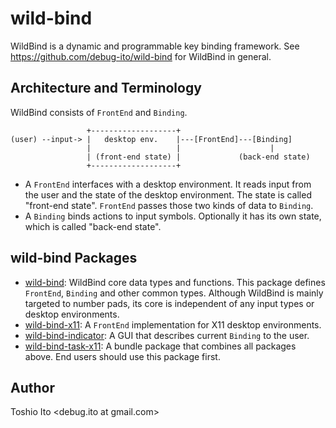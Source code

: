 # wild-bind

WildBind is a dynamic and programmable key binding framework. See https://github.com/debug-ito/wild-bind for WildBind in general.

## Architecture and Terminology

WildBind consists of `FrontEnd` and `Binding`.

                     +-------------------+
    (user) --input-> |   desktop env.    |---[FrontEnd]---[Binding]
                     |                   |                    |
                     | (front-end state) |             (back-end state)
                     +-------------------+

- A `FrontEnd` interfaces with a desktop environment. It reads input from the user and the state of the desktop environment. The state is called "front-end state". `FrontEnd` passes those two kinds of data to `Binding`.
- A `Binding` binds actions to input symbols. Optionally it has its own state, which is called "back-end state".


## wild-bind Packages

- [wild-bind](https://hackage.haskell.org/package/wild-bind): WildBind core data types and functions. This package defines `FrontEnd`, `Binding` and other common types. Although WildBind is mainly targeted to number pads, its core is independent of any input types or desktop environments.
- [wild-bind-x11](https://hackage.haskell.org/package/wild-bind-x11): A `FrontEnd` implementation for X11 desktop environments.
- [wild-bind-indicator](https://hackage.haskell.org/package/wild-bind-indicator): A GUI that describes current `Binding` to the user.
- [wild-bind-task-x11](https://hackage.haskell.org/package/wild-bind-task-x11): A bundle package that combines all packages above. End users should use this package first.


## Author

Toshio Ito <debug.ito at gmail.com>

